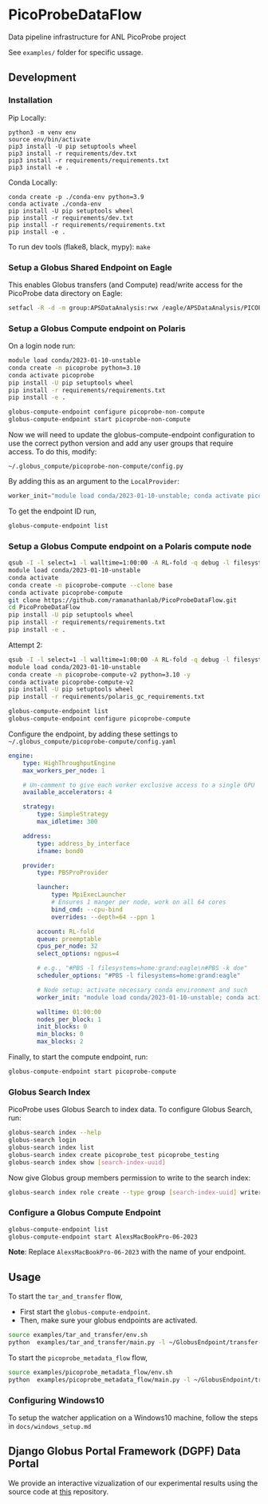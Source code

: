 # PicoProbeDataFlow
Data pipeline infrastructure for ANL PicoProbe project

See `examples/` folder for specific ussage.

## Development

### Installation
Pip Locally:
```
python3 -m venv env
source env/bin/activate
pip3 install -U pip setuptools wheel
pip3 install -r requirements/dev.txt
pip3 install -r requirements/requirements.txt
pip3 install -e .
```

Conda Locally: 
```
conda create -p ./conda-env python=3.9 
conda activate ./conda-env
pip install -U pip setuptools wheel
pip install -r requirements/dev.txt
pip install -r requirements/requirements.txt
pip install -e .
```

To run dev tools (flake8, black, mypy): `make`

### Setup a Globus Shared Endpoint on Eagle
This enables Globus transfers (and Compute) read/write access for the PicoProbe data directory on Eagle:
```bash
setfacl -R -d -m group:APSDataAnalysis:rwx /eagle/APSDataAnalysis/PICOPROBE/
```

### Setup a Globus Compute endpoint on Polaris
On a login node run:
```bash
module load conda/2023-01-10-unstable
conda create -n picoprobe python=3.10
conda activate picoprobe
pip install -U pip setuptools wheel
pip install -r requirements/requirements.txt
pip install -e .

globus-compute-endpoint configure picoprobe-non-compute
globus-compute-endpoint start picoprobe-non-compute
```

Now we will need to update the globus-compute-endpoint configuration to use the 
correct python version and add any user groups that require access. To do this, modify:
```console
~/.globus_compute/picoprobe-non-compute/config.py
```

By adding this as an argument to the `LocalProvider`: 
```python
worker_init="module load conda/2023-01-10-unstable; conda activate picoprobe"
```

To get the endpoint ID run,
```bash
globus-compute-endpoint list
```

### Setup a Globus Compute endpoint on a Polaris compute node
```bash
qsub -I -l select=1 -l walltime=1:00:00 -A RL-fold -q debug -l filesystems=home:eagle
module load conda/2023-01-10-unstable
conda activate
conda create -n picoprobe-compute --clone base
conda activate picoprobe-compute
git clone https://github.com/ramanathanlab/PicoProbeDataFlow.git
cd PicoProbeDataFlow
pip install -U pip setuptools wheel
pip install -r requirements/requirements.txt
pip install -e .
```

Attempt 2:
```bash
qsub -I -l select=1 -l walltime=1:00:00 -A RL-fold -q debug -l filesystems=home:eagle
module load conda/2023-01-10-unstable
conda create -n picoprobe-compute-v2 python=3.10 -y
conda activate picoprobe-compute-v2
pip install -U pip setuptools wheel
pip install -r requirements/polaris_gc_requirements.txt

globus-compute-endpoint list
globus-compute-endpoint configure picoprobe-compute
```

Configure the endpoint, by adding these settings to `~/.globus_compute/picoprobe-compute/config.yaml`
```yaml
engine:
    type: HighThroughputEngine
    max_workers_per_node: 1

    # Un-comment to give each worker exclusive access to a single GPU
    available_accelerators: 4

    strategy:
        type: SimpleStrategy
        max_idletime: 300

    address:
        type: address_by_interface
        ifname: bond0

    provider:
        type: PBSProProvider

        launcher:
            type: MpiExecLauncher
            # Ensures 1 manger per node, work on all 64 cores
            bind_cmd: --cpu-bind
            overrides: --depth=64 --ppn 1

        account: RL-fold
        queue: preemptable
        cpus_per_node: 32
        select_options: ngpus=4

        # e.g., "#PBS -l filesystems=home:grand:eagle\n#PBS -k doe"
        scheduler_options: "#PBS -l filesystems=home:grand:eagle"

        # Node setup: activate necessary conda environment and such
        worker_init: "module load conda/2023-01-10-unstable; conda activate picoprobe-compute-v2"

        walltime: 01:00:00
        nodes_per_block: 1
        init_blocks: 0
        min_blocks: 0
        max_blocks: 2
```

Finally, to start the compute endpoint, run:
```bash
globus-compute-endpoint start picoprobe-compute
```

### Globus Search Index
PicoProbe uses Globus Search to index data. To configure Globus Search, run:
```bash
globus-search index --help
globus-search login
globus-search index list
globus-search index create picoprobe_test picoprobe_testing
globus-search index show [search-index-uuid]
```
Now give Globus group members permission to write to the search index:
```bash
globus-search index role create --type group [search-index-uuid] writer [group-uuid]
```

### Configure a Globus Compute Endpoint
```bash
globus-compute-endpoint list
globus-compute-endpoint start AlexsMacBookPro-06-2023
```
**Note**: Replace `AlexsMacBookPro-06-2023` with the name of your endpoint.

## Usage
To start the `tar_and_transfer` flow,
- First start the `globus-compute-endpoint`.
- Then, make sure your globus endpoints are activated.
```bash
source examples/tar_and_transfer/env.sh
python  examples/tar_and_transfer/main.py -l ~/GlobusEndpoint/transfer-flow-test-send
```

To start the `picoprobe_metadata_flow` flow,
```bash
source examples/picoprobe_metadata_flow/env.sh
python  examples/picoprobe_metadata_flow/main.py -l ~/GlobusEndpoint/transfer-flow-test-send
```

### Configuring Windows10
To setup the watcher application on a Windows10 machine, follow the steps in `docs/windows_setup.md`

## Django Globus Portal Framework (DGPF) Data Portal
We provide an interactive vizualization of our experimental results using the source code at [this](https://github.com/ramanathanlab/picoprobe-portal/tree/main) repository.

